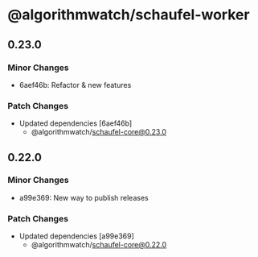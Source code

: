# @algorithmwatch/schaufel-worker

## 0.23.0

### Minor Changes

- 6aef46b: Refactor & new features

### Patch Changes

- Updated dependencies [6aef46b]
  - @algorithmwatch/schaufel-core@0.23.0

## 0.22.0

### Minor Changes

- a99e369: New way to publish releases

### Patch Changes

- Updated dependencies [a99e369]
  - @algorithmwatch/schaufel-core@0.22.0
